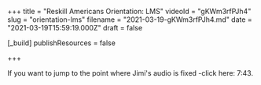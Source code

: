 +++
title = "Reskill Americans Orientation: LMS"
videoId = "gKWm3rfPJh4"
slug = "orientation-lms"
filename = "2021-03-19-gKWm3rfPJh4.md"
date = "2021-03-19T15:59:19.000Z"
draft = false

[_build]
publishResources = false

+++

If you want to jump to the point where Jimi's audio is fixed -click here: 7:43.

